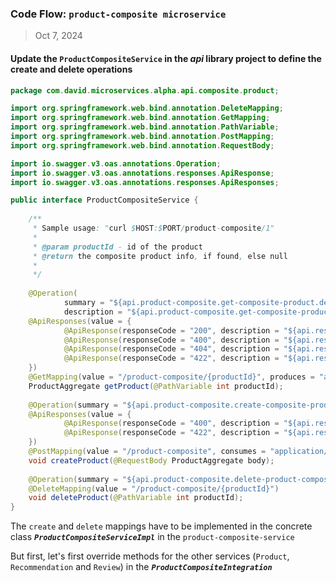 ### Code Flow: `product-composite microservice`
> Oct 7, 2024


#### Update the `ProductCompositeService` in the ___api___ library project to define the create and delete operations

```java
package com.david.microservices.alpha.api.composite.product;

import org.springframework.web.bind.annotation.DeleteMapping;
import org.springframework.web.bind.annotation.GetMapping;
import org.springframework.web.bind.annotation.PathVariable;
import org.springframework.web.bind.annotation.PostMapping;
import org.springframework.web.bind.annotation.RequestBody;

import io.swagger.v3.oas.annotations.Operation;
import io.swagger.v3.oas.annotations.responses.ApiResponse;
import io.swagger.v3.oas.annotations.responses.ApiResponses;

public interface ProductCompositeService {
	
	/**
	 * Sample usage: "curl $HOST:$PORT/product-composite/1"
	 * 
	 * @param productId - id of the product
	 * @return the composite product info, if found, else null
	 * 
	 */
	
	@Operation(
			summary = "${api.product-composite.get-composite-product.description}",
			description = "${api.product-composite.get-composite-product.notes}")
	@ApiResponses(value = {
			@ApiResponse(responseCode = "200", description = "${api.responseCodes.ok.description}"),
			@ApiResponse(responseCode = "400", description = "${api.responseCodes.badRequest.description}"),
			@ApiResponse(responseCode = "404", description = "${api.responseCodes.notFound.description}"),
			@ApiResponse(responseCode = "422", description = "${api.responseCodes.unprocessableEntity.description}")
	})
	@GetMapping(value = "/product-composite/{productId}", produces = "application/json")
	ProductAggregate getProduct(@PathVariable int productId);
	
	@Operation(summary = "${api.product-composite.create-composite-product.description}", description = "{api.product-composite.create-composite-product.notes}")
	@ApiResponses(value = {
			@ApiResponse(responseCode = "400", description = "${api.responseCodes.badRequest.description}"),
			@ApiResponse(responseCode = "422", description = "${api.responseCodes.unprocessableEntity.description}")
	})
	@PostMapping(value = "/product-composite", consumes = "application/json")
	void createProduct(@RequestBody ProductAggregate body);
	
	@Operation(summary = "${api.product-composite.delete-product-composite.description}", description = "${api.product-composite.delete-product-composite.notes}")
	@DeleteMapping(value = "/product-composite/{productId}")
	void deleteProduct(@PathVariable int productId);
}

```

The `create` and `delete` mappings have to be implemented in the concrete class ___`ProductCompositeServiceImpl`___ in the ```product-composite-service```


But first, let's first override methods for the other services (`Product`, `Recommendation` and `Review`) in the ___`ProductCompositeIntegration`___
